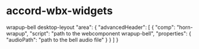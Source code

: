 # accord-wbx-widgets
wrapup-bell
desktop-leyout
    "area": {
      "advancedHeader": [
        {
          "comp": "horn-wrapup",
          "script": "path to the webcomponent wrapup-bell",
          "properties": {
            "audioPath": "path to the bell audio file"
          }
        }
    ]
} 

